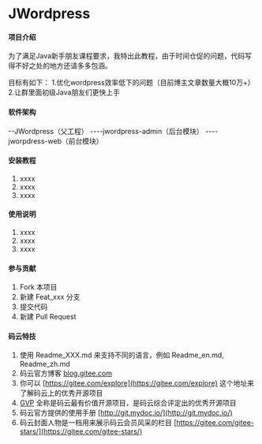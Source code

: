 # JWordpress

#### 项目介绍
为了满足Java新手朋友课程要求，我特出此教程，由于时间仓促的问题，代码写得不好之处的地方还请多多包涵。

目标有如下：
1.优化wordpress效率低下的问题（目前博主文章数量大概10万+）
2.让群里面初级Java朋友们更快上手

#### 软件架构
--JWordpress（父工程）
----jwordpress-admin（后台模块）
----jworpdress-web（前台模块）


#### 安装教程

1. xxxx
2. xxxx
3. xxxx

#### 使用说明

1. xxxx
2. xxxx
3. xxxx

#### 参与贡献

1. Fork 本项目
2. 新建 Feat_xxx 分支
3. 提交代码
4. 新建 Pull Request


#### 码云特技

1. 使用 Readme\_XXX.md 来支持不同的语言，例如 Readme\_en.md, Readme\_zh.md
2. 码云官方博客 [blog.gitee.com](https://blog.gitee.com)
3. 你可以 [https://gitee.com/explore](https://gitee.com/explore) 这个地址来了解码云上的优秀开源项目
4. [GVP](https://gitee.com/gvp) 全称是码云最有价值开源项目，是码云综合评定出的优秀开源项目
5. 码云官方提供的使用手册 [http://git.mydoc.io/](http://git.mydoc.io/)
6. 码云封面人物是一档用来展示码云会员风采的栏目 [https://gitee.com/gitee-stars/](https://gitee.com/gitee-stars/)